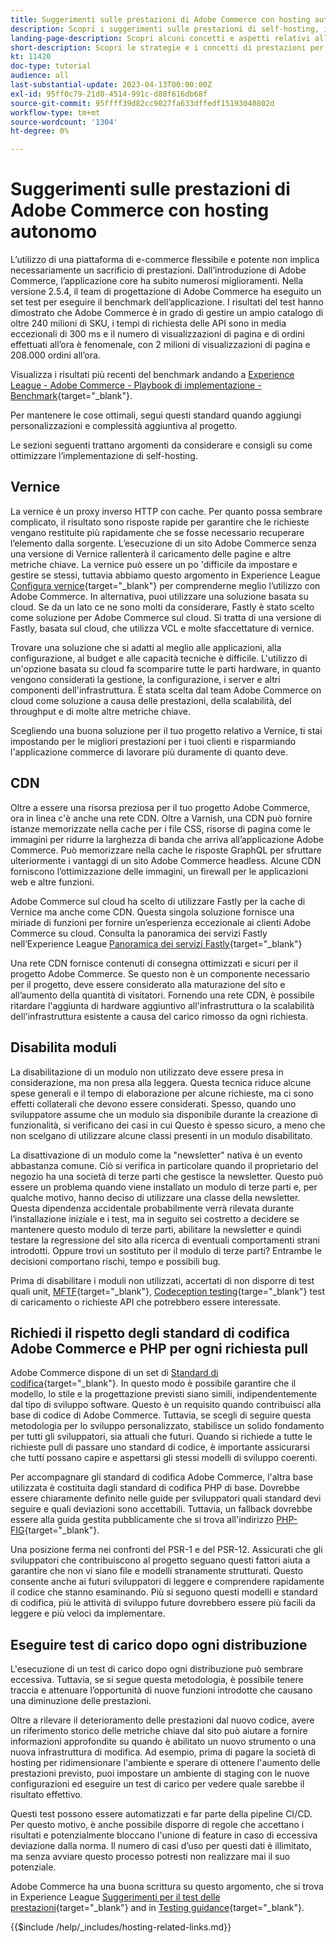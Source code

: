 ```yaml
---
title: Suggerimenti sulle prestazioni di Adobe Commerce con hosting autonomo
description: Scopri i suggerimenti sulle prestazioni di self-hosting, i concetti e le best practice da considerare.
landing-page-description: Scopri alcuni concetti e aspetti relativi alle prestazioni da tenere in considerazione quando ospiti Adobe Commerce da solo.
short-description: Scopri le strategie e i concetti di prestazioni per ospitare Adobe Commerce.
kt: 11420
doc-type: tutorial
audience: all
last-substantial-update: 2023-04-13T00:00:00Z
exl-id: 95ff0c79-21d0-4514-991c-d88f616db68f
source-git-commit: 95ffff39d82cc9027fa633dffedf15193040802d
workflow-type: tm+mt
source-wordcount: '1304'
ht-degree: 0%

---
```


# Suggerimenti sulle prestazioni di Adobe Commerce con hosting autonomo

L’utilizzo di una piattaforma di e-commerce flessibile e potente non implica necessariamente un sacrificio di prestazioni. Dall’introduzione di Adobe Commerce, l’applicazione core ha subito numerosi miglioramenti. Nella versione 2.5.4, il team di progettazione di Adobe Commerce ha eseguito un set test per eseguire il benchmark dell’applicazione. I risultati del test hanno dimostrato che Adobe Commerce è in grado di gestire un ampio catalogo di oltre 240 milioni di SKU, i tempi di richiesta delle API sono in media eccezionali di 300 ms e il numero di visualizzazioni di pagina e di ordini effettuati all’ora è fenomenale, con 2 milioni di visualizzazioni di pagina e 208.000 ordini all’ora.

Visualizza i risultati più recenti del benchmark andando a [Experience League - Adobe Commerce - Playbook di implementazione - Benchmark](https://experienceleague.adobe.com/docs/commerce-operations/implementation-playbook/infrastructure/performance/benchmarks.html){target="_blank"}.

Per mantenere le cose ottimali, segui questi standard quando aggiungi personalizzazioni e complessità aggiuntiva al progetto.

Le sezioni seguenti trattano argomenti da considerare e consigli su come ottimizzare l’implementazione di self-hosting.

## Vernice

La vernice è un proxy inverso HTTP con cache. Per quanto possa sembrare complicato, il risultato sono risposte rapide per garantire che le richieste vengano restituite più rapidamente che se fosse necessario recuperare l’elemento dalla sorgente. L’esecuzione di un sito Adobe Commerce senza una versione di Vernice rallenterà il caricamento delle pagine e altre metriche chiave. La vernice può essere un po &#39;difficile da impostare e gestire se stessi, tuttavia abbiamo questo argomento in Experience League [Configura vernice](https://experienceleague.adobe.com/docs/commerce-operations/configuration-guide/cache/varnish/config-varnish.html){target="_blank"} per comprenderne meglio l’utilizzo con Adobe Commerce. In alternativa, puoi utilizzare una soluzione basata su cloud. Se da un lato ce ne sono molti da considerare, Fastly è stato scelto come soluzione per Adobe Commerce sul cloud. Si tratta di una versione di Fastly, basata sul cloud, che utilizza VCL e molte sfaccettature di vernice.

Trovare una soluzione che si adatti al meglio alle applicazioni, alla configurazione, al budget e alle capacità tecniche è difficile. L&#39;utilizzo di un&#39;opzione basata su cloud fa scomparire tutte le parti hardware, in quanto vengono considerati la gestione, la configurazione, i server e altri componenti dell&#39;infrastruttura. È stata scelta dal team Adobe Commerce on cloud come soluzione a causa delle prestazioni, della scalabilità, del throughput e di molte altre metriche chiave.

Scegliendo una buona soluzione per il tuo progetto relativo a Vernice, ti stai impostando per le migliori prestazioni per i tuoi clienti e risparmiando l&#39;applicazione commerce di lavorare più duramente di quanto deve.

## CDN

Oltre a essere una risorsa preziosa per il tuo progetto Adobe Commerce, ora in linea c&#39;è anche una rete CDN. Oltre a Varnish, una CDN può fornire istanze memorizzate nella cache per i file CSS, risorse di pagina come le immagini per ridurre la larghezza di banda che arriva all’applicazione Adobe Commerce. Può memorizzare nella cache le risposte GraphQL per sfruttare ulteriormente i vantaggi di un sito Adobe Commerce headless. Alcune CDN forniscono l’ottimizzazione delle immagini, un firewall per le applicazioni web e altre funzioni.

Adobe Commerce sul cloud ha scelto di utilizzare Fastly per la cache di Vernice ma anche come CDN. Questa singola soluzione fornisce una miriade di funzioni per fornire un’esperienza eccezionale ai clienti Adobe Commerce su cloud. Consulta la panoramica dei servizi Fastly nell’Experience League [Panoramica dei servizi Fastly](https://experienceleague.adobe.com/docs/commerce-cloud-service/user-guide/cdn/fastly.html){target="_blank"}

Una rete CDN fornisce contenuti di consegna ottimizzati e sicuri per il progetto Adobe Commerce. Se questo non è un componente necessario per il progetto, deve essere considerato alla maturazione del sito e all’aumento della quantità di visitatori. Fornendo una rete CDN, è possibile ritardare l&#39;aggiunta di hardware aggiuntivo all&#39;infrastruttura o la scalabilità dell&#39;infrastruttura esistente a causa del carico rimosso da ogni richiesta.

## Disabilita moduli

La disabilitazione di un modulo non utilizzato deve essere presa in considerazione, ma non presa alla leggera. Questa tecnica riduce alcune spese generali e il tempo di elaborazione per alcune richieste, ma ci sono effetti collaterali che devono essere considerati. Spesso, quando uno sviluppatore assume che un modulo sia disponibile durante la creazione di funzionalità, si verificano dei casi in cui Questo è spesso sicuro, a meno che non scelgano di utilizzare alcune classi presenti in un modulo disabilitato.

La disattivazione di un modulo come la &quot;newsletter&quot; nativa è un evento abbastanza comune. Ciò si verifica in particolare quando il proprietario del negozio ha una società di terze parti che gestisce la newsletter. Questo può essere un problema quando viene installato un modulo di terze parti e, per qualche motivo, hanno deciso di utilizzare una classe della newsletter. Questa dipendenza accidentale probabilmente verrà rilevata durante l’installazione iniziale e i test, ma in seguito sei costretto a decidere se mantenere questo modulo di terze parti, abilitare la newsletter e quindi testare la regressione del sito alla ricerca di eventuali comportamenti strani introdotti. Oppure trovi un sostituto per il modulo di terze parti? Entrambe le decisioni comportano rischi, tempo e possibili bug.

Prima di disabilitare i moduli non utilizzati, accertati di non disporre di test quali unit, [MFTF](https://developer.adobe.com/commerce/cloud-tools/docker/test/application-testing/){target="_blank"}, [Codeception testing](https://developer.adobe.com/commerce/cloud-tools/docker/test/code-testing/){targe="_blank"} test di caricamento o richieste API che potrebbero essere interessate.

## Richiedi il rispetto degli standard di codifica Adobe Commerce e PHP per ogni richiesta pull

Adobe Commerce dispone di un set di [Standard di codifica](https://developer.adobe.com/commerce/php/coding-standards/){target="_blank"}. In questo modo è possibile garantire che il modello, lo stile e la progettazione previsti siano simili, indipendentemente dal tipo di sviluppo software. Questo è un requisito quando contribuisci alla base di codice di Adobe Commerce. Tuttavia, se scegli di seguire questa metodologia per lo sviluppo personalizzato, stabilisce un solido fondamento per tutti gli sviluppatori, sia attuali che futuri. Quando si richiede a tutte le richieste pull di passare uno standard di codice, è importante assicurarsi che tutti possano capire e aspettarsi gli stessi modelli di sviluppo coerenti.

Per accompagnare gli standard di codifica Adobe Commerce, l&#39;altra base utilizzata è costituita dagli standard di codifica PHP di base. Dovrebbe essere chiaramente definito nelle guide per sviluppatori quali standard devi seguire e quali deviazioni sono accettabili. Tuttavia, un fallback dovrebbe essere alla guida gestita pubblicamente che si trova all&#39;indirizzo [PHP-FIG](https://www.php-fig.org){target="_blank"}.

Una posizione ferma nei confronti del PSR-1 e del PSR-12. Assicurati che gli sviluppatori che contribuiscono al progetto seguano questi fattori aiuta a garantire che non vi siano file e modelli stranamente strutturati. Questo consente anche ai futuri sviluppatori di leggere e comprendere rapidamente il codice che stanno esaminando. Più si seguono questi modelli e standard di codifica, più le attività di sviluppo future dovrebbero essere più facili da leggere e più veloci da implementare.

## Eseguire test di carico dopo ogni distribuzione

L&#39;esecuzione di un test di carico dopo ogni distribuzione può sembrare eccessiva. Tuttavia, se si segue questa metodologia, è possibile tenere traccia e attenuare l’opportunità di nuove funzioni introdotte che causano una diminuzione delle prestazioni.

Oltre a rilevare il deterioramento delle prestazioni dal nuovo codice, avere un riferimento storico delle metriche chiave dal sito può aiutare a fornire informazioni approfondite su quando è abilitato un nuovo strumento o una nuova infrastruttura di modifica. Ad esempio, prima di pagare la società di hosting per ridimensionare l&#39;ambiente e sperare di ottenere l&#39;aumento delle prestazioni previsto, puoi impostare un ambiente di staging con le nuove configurazioni ed eseguire un test di carico per vedere quale sarebbe il risultato effettivo.

Questi test possono essere automatizzati e far parte della pipeline CI/CD. Per questo motivo, è anche possibile disporre di regole che accettano i risultati e potenzialmente bloccano l&#39;unione di feature in caso di eccessiva deviazione dalla norma. Il numero di casi d’uso per questi dati è illimitato, ma senza avviare questo processo potresti non realizzare mai il suo potenziale.

Adobe Commerce ha una buona scrittura su questo argomento, che si trova in Experience League [Suggerimenti per il test delle prestazioni](https://experienceleague.adobe.com/docs/commerce-operations/deliver-commerce-at-scale/launch.html){target="_blank"} and in [Testing guidance](https://experienceleague.adobe.com/docs/commerce-cloud-service/user-guide/develop/test/guidance.html){target="_blank"}.

{{$include /help/_includes/hosting-related-links.md}}
